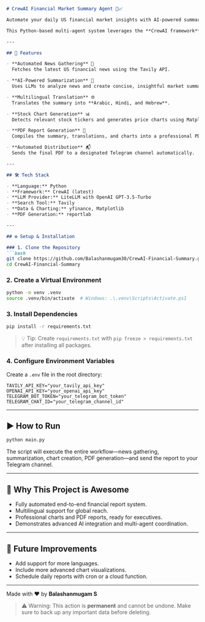 ````markdown
# CrewAI Financial Market Summary Agent 🚀📈

Automate your daily US financial market insights with AI-powered summaries, charts, and multilingual reports—delivered straight to your Telegram!  

This Python-based multi-agent system leverages the **CrewAI framework** to generate and distribute a professional financial market summary every day after US markets close.

---

## 🌟 Features

- **Automated News Gathering** 📰  
  Fetches the latest US financial news using the Tavily API.  

- **AI-Powered Summarization** 🤖  
  Uses LLMs to analyze news and create concise, insightful market summaries.  

- **Multilingual Translation** 🌐  
  Translates the summary into **Arabic, Hindi, and Hebrew**.  

- **Stock Chart Generation** 📊  
  Detects relevant stock tickers and generates price charts using Matplotlib.  

- **PDF Report Generation** 📝  
  Compiles the summary, translations, and charts into a professional PDF document.  

- **Automated Distribution** 📬  
  Sends the final PDF to a designated Telegram channel automatically.  

---

## 🛠 Tech Stack

- **Language:** Python  
- **Framework:** CrewAI (latest)  
- **LLM Provider:** LiteLLM with OpenAI GPT-3.5-Turbo  
- **Search Tool:** Tavily  
- **Data & Charting:** yfinance, Matplotlib  
- **PDF Generation:** reportlab  

---

## ⚙️ Setup & Installation

### 1. Clone the Repository
```bash
git clone https://github.com/Balashanmugam30/CrewAI-Financial-Summary.git
cd CrewAI-Financial-Summary
````

### 2. Create a Virtual Environment

```bash
python -m venv .venv
source .venv/bin/activate  # Windows: .\.venv\Scripts\Activate.ps1
```

### 3. Install Dependencies

```bash
pip install -r requirements.txt
```

> 💡 Tip: Create `requirements.txt` with `pip freeze > requirements.txt` after installing all packages.

### 4. Configure Environment Variables

Create a `.env` file in the root directory:

```
TAVILY_API_KEY="your_tavily_api_key"
OPENAI_API_KEY="your_openai_api_key"
TELEGRAM_BOT_TOKEN="your_telegram_bot_token"
TELEGRAM_CHAT_ID="your_telegram_channel_id"
```

---

## ▶️ How to Run

```bash
python main.py
```

The script will execute the entire workflow—news gathering, summarization, chart creation, PDF generation—and send the report to your Telegram channel.

---

## 🚀 Why This Project is Awesome

* Fully automated end-to-end financial report system.
* Multilingual support for global reach.
* Professional charts and PDF reports, ready for executives.
* Demonstrates advanced AI integration and multi-agent coordination.

---

## 🔮 Future Improvements

* Add support for more languages.
* Include more advanced chart visualizations.
* Schedule daily reports with cron or a cloud function.

---

Made with ❤️ by **Balashanmugam S**
> ⚠️ Warning: This action is **permanent** and cannot be undone. Make sure to back up any important data before deleting.
```
